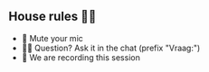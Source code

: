 ## House rules 👮‍♂️
* 🎤 Mute your mic
* 🙋‍♂️ Question? Ask it in the chat (prefix "Vraag:")
* 📸 We are recording this session

<!-- .element class="no-list"  -->